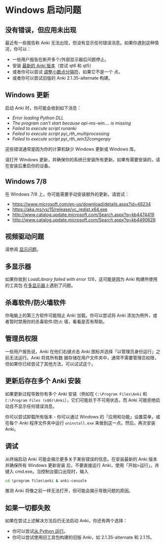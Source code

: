 # Windows 启动问题

<!-- toc -->

## 没有错误，但应用未出现

最近有一些报告称 Anki 无法出现，但没有显示任何错误消息。如果你遇到这种情况，你可以：

- 一些用户报告在断开多个/外部显示器后问题停止。
- 安装 [最新的 Anki 版本](https://apps.ankiweb.net/)（尝试 qt6 和 qt5）
- 或者你可以尝试
  [调整小数点分隔符](https://forums.ankiweb.net/t/windows-update-broke-anki/1822/75)，如果它不是一个
  点。
- 或者你可以尝试旧版的 Anki 2.1.35-alternate 构建。

## Windows 更新

启动 Anki 时，你可能会收到如下消息：

- _Error loading Python DLL_
- _The program can't start because api-ms-win.... is missing_
- _Failed to execute script runanki_
- _Failed to execute script pyi_rth_multiprocessing_
- _Failed to execute script pyi_rth_win32comgenpy_

这些错误通常是因为你的计算机缺少 Windows 更新或 Windows 库。

请打开 Windows 更新，并确保你的系统已安装所有更新。如果有需要安装的，请在安装后重启你的设备。

## Windows 7/8

在 Windows 7/8 上，你可能需要手动安装额外的更新。请尝试：

- <https://www.microsoft.com/en-us/download/details.aspx?id=48234>
- <https://aka.ms/vs/15/release/vc_redist.x64.exe>
- <http://www.catalog.update.microsoft.com/Search.aspx?q=kb4474419>
- <http://www.catalog.update.microsoft.com/Search.aspx?q=kb4490628>

## 视频驱动问题

请参阅 [显示问题](./display-issues.md)。

## 多显示器

如果你收到 _LoadLibrary failed with error 126_，这可能是因为 Anki 构建所使用的工具包
在[多显示器](https://forums.ankiweb.net/t/error-126-on-open-anki-desktop/13967)上遇到了问题。

## 杀毒软件/防火墙软件

你电脑上的第三方软件可能阻止 Anki 加载。你可以尝试将 Anki 添加为例外，或者暂时禁用你的杀毒软件/防火
墙，看看是否有帮助。

## 管理员权限

一些用户报告说，Anki 在他们右键点击 Anki 图标并选择「以管理员身份运行」之前无法运行。Anki 将其所有数
据存储在用户文件夹中，通常不需要管理员权限，但如果你已经尝试了其他方法，可以试试这个。

## 更新后存在多个 Anki 安装

如果更新过程导致你有多个 Anki 安装（例如在 `C:\Program Files\Anki` 和
`C:\Program Files (x86)\Anki`），它们可能处于不可用状态，而 Anki 可能拒绝启动且不显示任何错误消息。

你可以尝试卸载所有版本 - 你可以通过 Windows 的「应用和功能」设置菜单，或在每个 Anki 程序文件夹中运行
`uninstall.exe` 来做到这一点。然后，再次安装 Anki。

## 调试

从终端启动 Anki 可能会揭示更多关于某些错误的信息。在安装最新的 Anki 版本并确保所有 Windows 更新安装
后，不要直接运行 Anki，使用「开始>运行」，并键入 cmd.exe。当控制台窗口出现时，输入

```bat
cd \program files\anki & anki-console
```

推测 Anki 将像之前一样无法打开，但可能会揭示导致问题的原因。

## 如果一切都失败

如果在尝试上述解决方法后仍无法启动 Anki，你还有两个选择：

- 你可以尝试[从 Python 运行](https://faqs.ankiweb.net/running-from-python.html)。
- 你可以尝试使用旧工具包构建的旧版 Anki，如 2.1.35-alternate 和 2.1.15。

